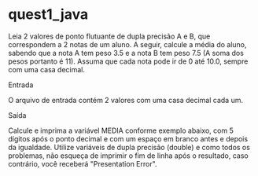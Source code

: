 # quest1_java
Leia 2 valores de ponto flutuante de dupla precisão A e B, que correspondem a 2 notas de um aluno.
 A seguir, calcule a média do aluno, sabendo que a nota A tem peso 3.5 e a nota B tem peso 7.5
 (A soma dos pesos portanto é 11). Assuma que cada nota pode ir de 0 até 10.0, sempre com uma casa decimal.

Entrada

O arquivo de entrada contém 2 valores com uma casa decimal cada um.

Saída

Calcule e imprima a variável MEDIA conforme exemplo abaixo, com 5 dígitos após o ponto decimal e com um espaço
 em branco antes e depois da igualdade. Utilize variáveis de dupla precisão (double) e como todos os problemas, não esqueça de imprimir o fim de linha após o resultado, caso contrário, você receberá "Presentation Error".
